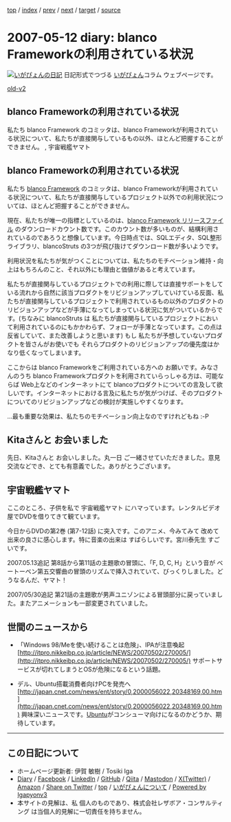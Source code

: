 [top](../index.html) 
 / [index](index.html) 
 / [prev](ig070510.html) 
 / [next](ig070517.html) 
 / [target](https://www.igapyon.jp/igapyon/diary/2007/ig070512.html) 
 / [source](https://github.com/igapyon/diary/blob/master/2007/ig070512.src.md) 

2007-05-12 diary: blanco Frameworkの利用されている状況
=====================================================================================================
[![いがぴょんの日記](https://www.igapyon.jp/igapyon/diary/images/iga202308_64.jpg "いがぴょん")](https://www.igapyon.jp/igapyon/diary/memo/memoigapyon.html) 日記形式でつづる [いがぴょん](https://www.igapyon.jp/igapyon/diary/memo/memoigapyon.html)コラム ウェブページです。

[old-v2](ig070512-orig.html)

## blanco Frameworkの利用されている状況

私たち blanco Framework のコミッタは、blanco Frameworkが利用されている状況について、私たちが直接関与しているもの以外、ほとんど把握することができません。 , 宇宙戦艦ヤマト


## blanco Frameworkの利用されている状況

私たち [blanco Framework](https://www.igapyon.jp/blanco/blanco.ja.html) のコミッタは、blanco Frameworkが利用されている状況について、私たちが直接関与しているプロジェクト以外での利用状況については、ほとんど把握することができません。

現在、私たちが唯一の指標としているのは、[blanco Framework リリースファイル](https://ja.osdn.net/projects/blancofw/files/) のダウンロードカウント数です。このカウント数が多いものが、結構利用されているのであろうと想像しています。今日時点では、SQLエディタ、SQL整形ライブラリ、blancoStruts の3つが飛び抜けてダウンロード数が多いようです。

利用状況を私たちが気がつくことについては、私たちのモチベーション維持・向上はもちろんのこと、それ以外にも理由と価値があると考えています。

私たちが直接関与しているプロジェクトでの利用に際しては直接サポートをしている流れから自然に該当プロダクトをリビジョンアップしていけている反面、私たちが直接関与しているプロジェクトで利用されているもの以外のプロダクトのリビジョンアップなどが手薄になってしまっている状況に気がついているからです。(ちなみに
blancoStruts は 私たちが直接関与しているプロジェクトにおいて利用されているのにもかかわらず、フォローが手薄となっています。この点は反省していて、また改善しようと思います) もし 私たちが予想していないプロダクトを皆さんがお使いでも それらプロダクトのリビジョンアップの優先度はかなり低くなってしまいます。

ここからは blanco Frameworkをご利用されている方への お願いです。みなさんのうち blanco Frameworkプロダクトを利用されていらっしゃる方は、可能ならば
Web上などのインターネットにて blancoプロダクトについての言及して欲しいです。インターネットにおける言及に私たちが気がつけば、そのプロダクトについてのリビジョンアップなどの検討が実施しやすくなります。

…最も重要な効果は、私たちのモチベーション向上なのですけれどもね :-P

## Kitaさんと お会いました

先日、Kitaさんと お会いしました。丸一日 ご一緒させていただきました。意見交流などでき、とても有意義でした。ありがとうございます。

## 宇宙戦艦ヤマト

ここのところ、子供を私で 宇宙戦艦ヤマト にハマっています。レンタルビデオ屋でDVDを借りてきて観ています。

今日からDVDの第2巻 (第7-12話) に突入です。このアニメ、今みてみて 改めて 出来の良さに感心します。特に音楽の出来は すばらしいです。宮川泰先生 すごいです。

2007.05.13追記 第8話から第11話の主題歌の冒頭に、「F, D, C, H」という音が ベートーベン第五交響曲の冒頭のリズムで挿入されていて、びっくりしました。どうなるんだ、ヤマト！

2007/05/30追記 第21話の主題歌が男声ユニゾンによる冒頭部分に戻っていました。またアニメーションも一部変更されていました。

## 世間のニュースから

* 「Windows 98/Meを使い続けることは危険」、IPAが注意喚起
  [http://itpro.nikkeibp.co.jp/article/NEWS/20070502/270005/](http://itpro.nikkeibp.co.jp/article/NEWS/20070502/270005/)
  サポートサービスが切れてしまうとOSが危険になるという話題。
  
* デル、Ubuntu搭載消費者向けPCを発売へ
  [http://japan.cnet.com/news/ent/story/0,2000056022,20348169,00.htm](http://japan.cnet.com/news/ent/story/0,2000056022,20348169,00.htm)
  興味深いニュースです。[Ubuntu](https://www.igapyon.jp/igapyon/diary/keyword/ubuntu.html)がコンシューマ向けになるのかどうか、期待しています。


----------------------------------------------------------------------------------------------------

## この日記について

* ホームページ更新者: 伊賀 敏樹 / Tosiki Iga
* [Diary](https://www.igapyon.jp/igapyon/diary/) / [Facebook](https://www.facebook.com/igapyon) / [LinkedIn](https://www.linkedin.com/in/toshikiiga) / [GitHub](https://github.com/igapyon) / [Qiita](https://qiita.com/igapyon) / [Mastodon](https://social.vivaldi.net/@igapyon) / [X(Twitter)](https://twitter.com/ToshikiIga) / [Amazon](https://www.amazon.co.jp/%E4%BC%8A%E8%B3%80-%E6%95%8F%E6%A8%B9/e/B004LTQWCQ) / 
[Share on Twitter](https://twitter.com/intent/tweet?hashtags=igapyon%2Cdiary%2C%E3%81%84%E3%81%8C%E3%81%B4%E3%82%87%E3%82%93&text=blanco+Framework%E3%81%AE%E5%88%A9%E7%94%A8%E3%81%95%E3%82%8C%E3%81%A6%E3%81%84%E3%82%8B%E7%8A%B6%E6%B3%81&url=https%3A%2F%2Fwww.igapyon.jp%2Figapyon%2Fdiary%2F2007%2Fig070512.html) / [top](../index.html) / [いがぴょんについて](https://www.igapyon.jp/igapyon/diary/memo/memoigapyon.html) / [Powered by Igapyonv3](https://github.com/igapyon/igapyonv3)
* 本サイトの見解は、私 個人のものであり、株式会社レザボア・コンサルティング は当個人的見解に一切責任を持ちません。 
